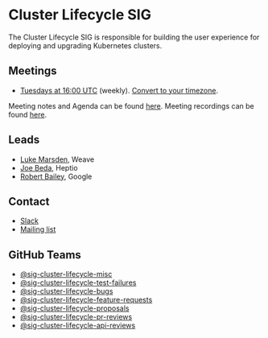 <!---
This is an autogenerated file!

Please do not edit this file directly, but instead make changes to the
sigs.yaml file in the project root.

To understand how this file is generated, see generator/README.md.
-->
# Cluster Lifecycle SIG

The Cluster Lifecycle SIG is responsible for building the user experience for deploying and upgrading Kubernetes clusters.

## Meetings
* [Tuesdays at 16:00 UTC](https://zoom.us/j/166836%E2%80%8B624) (weekly). [Convert to your timezone](http://www.thetimezoneconverter.com/?t=16:00&tz=UTC).

Meeting notes and Agenda can be found [here](https://docs.google.com/a/weave.works/document/d/1deJYPIF4LmhGjDVaqrswErIrV7mtwJgovtLnPCDxP7U/edit).
Meeting recordings can be found [here](https://www.youtube.com/watch?v=ljK5dgSA7vc&list=PL69nYSiGNLP29D0nYgAGWt1ZFqS9Z7lw4).

## Leads
* [Luke Marsden](https://github.com/lukemarsden), Weave
* [Joe Beda](https://github.com/jbeda), Heptio
* [Robert Bailey](https://github.com/roberthbailey), Google

## Contact
* [Slack](https://kubernetes.slack.com/messages/sig-cluster-lifecycle)
* [Mailing list](https://groups.google.com/forum/#!forum/kubernetes-sig-cluster-lifecycle)

## GitHub Teams
* [@sig-cluster-lifecycle-misc](https://github.com/kubernetes/teams/sig-cluster-lifecycle-misc)
* [@sig-cluster-lifecycle-test-failures](https://github.com/kubernetes/teams/sig-cluster-lifecycle-test-failures)
* [@sig-cluster-lifecycle-bugs](https://github.com/kubernetes/teams/sig-cluster-lifecycle-bugs)
* [@sig-cluster-lifecycle-feature-requests](https://github.com/kubernetes/teams/sig-cluster-lifecycle-feature-requests)
* [@sig-cluster-lifecycle-proposals](https://github.com/kubernetes/teams/sig-cluster-lifecycle-proposals)
* [@sig-cluster-lifecycle-pr-reviews](https://github.com/kubernetes/teams/sig-cluster-lifecycle-pr-reviews)
* [@sig-cluster-lifecycle-api-reviews](https://github.com/kubernetes/teams/sig-cluster-lifecycle-api-reviews)


<!-- BEGIN CUSTOM CONTENT -->

<!-- END CUSTOM CONTENT -->
